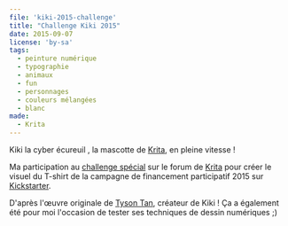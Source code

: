 ```yaml
---
file: 'kiki-2015-challenge'
title: "Challenge Kiki 2015"
date: 2015-09-07
license: 'by-sa'
tags:
  - peinture numérique
  - typographie
  - animaux
  - fun
  - personnages
  - couleurs mélangées
  - blanc
made:
  - Krita
---
```


Kiki la cyber écureuil , la mascotte de [Krita](https://krita.org/), en pleine vitesse !

Ma participation au [challenge spécial](https://forum.kde.org/viewtopic.php?f=277&t=125203) sur le forum de [Krita](https://krita.org/) pour créer le visuel du T-shirt de la campagne de financement participatif 2015 sur [Kickstarter](https://www.kickstarter.com/projects/krita/krita-free-paint-app-lets-make-it-faster-than-phot).

D'après l'œuvre originale de [Tyson Tan](http://tysontan.deviantart.com/), créateur de Kiki !
Ça a également été pour moi l'occasion de tester ses techniques de dessin numériques ;)
